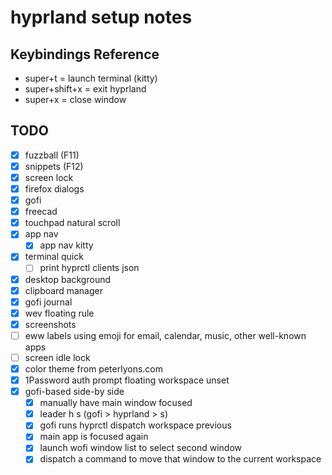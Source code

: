 # hyprland setup notes

## Keybindings Reference

- super+t = launch terminal (kitty)
- super+shift+x = exit hyprland
- super+x = close window

## TODO

- [x] fuzzball (F11)
- [x] snippets (F12)
- [x] screen lock
- [x] firefox dialogs
- [x] gofi
- [x] freecad
- [x] touchpad natural scroll
- [x] app nav
  - [x] app nav kitty
- [x] terminal quick
  - [ ] print hyprctl clients json
- [x] desktop background
- [x] clipboard manager
- [x] gofi journal
- [x] wev floating rule
- [x] screenshots
- [ ] eww labels using emoji for email, calendar, music, other well-known apps
- [ ] screen idle lock
- [x] color theme from peterlyons.com
- [x] 1Password auth prompt floating workspace unset
- [x] gofi-based side-by side
  - [x] manually have main window focused
  - [x] leader h s (gofi > hyprland > s)
  - [x] gofi runs hyprctl dispatch workspace previous
  - [x] main app is focused again
  - [x] launch wofi window list to select second window
  - [x] dispatch a command to move that window to the current workspace
